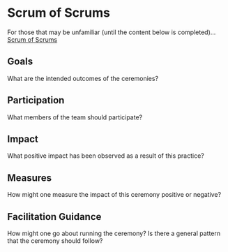 # Scrum of Scrums

For those that may be unfamiliar (until the content below is completed)... [Scrum of Scrums](https://www.agilealliance.org/glossary/scrum-of-scrums)

## Goals

What are the intended outcomes of the ceremonies?

## Participation

What members of the team should participate?

## Impact

What positive impact has been observed as a result of this practice?

## Measures

How might one measure the impact of this ceremony positive or negative?

## Facilitation Guidance

How might one go about running the ceremony? Is there a general pattern that the ceremony should follow?